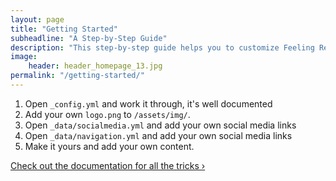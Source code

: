 ```yaml
---
layout: page
title: "Getting Started"
subheadline: "A Step-by-Step Guide"
description: "This step-by-step guide helps you to customize Feeling Responsive to your needs."
image:
    header: header_homepage_13.jpg
permalink: "/getting-started/"
---
```

1. Open `_config.yml` and work it through, it's well documented
2. Add your own `logo.png` to `/assets/img/`.
3. Open `_data/socialmedia.yml` and add your own social media links
4. Open `_data/navigation.yml` and add your own social media links
5. Make it yours and add your own content.

<a class="radius button small" href="{{ site.url }}/documentation/">Check out the documentation for all the tricks ›</a>
